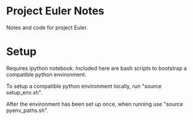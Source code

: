 Project Euler Notes
======

Notes and code for project Euler.

Setup
=====

Requires ipython notebook. Included here are bash scripts to bootstrap a compatible python environment.

To setup a compatible python environment locally, run "source setup_env.sh".

After the environment has been set up once, when running use "source pyenv_paths.sh".
